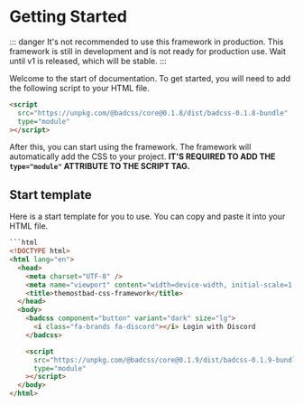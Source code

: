 # Getting Started

::: danger
It's not recommended to use this framework in production. This framework is still in development and is not ready for production use. Wait until v1 is released, which will be stable.
:::

Welcome to the start of documentation. To get started, you will need to add the following script to your HTML file.

```html
<script
  src="https://unpkg.com/@badcss/core@0.1.8/dist/badcss-0.1.8-bundle"
  type="module"
></script>
```

After this, you can start using the framework. The framework will automatically add the CSS to your project. **IT'S REQUIRED TO ADD THE `type="module"` ATTRIBUTE TO THE SCRIPT TAG.**

## Start template

Here is a start template for you to use. You can copy and paste it into your HTML file.

````html
```html
<!DOCTYPE html>
<html lang="en">
  <head>
    <meta charset="UTF-8" />
    <meta name="viewport" content="width=device-width, initial-scale=1.0" />
    <title>themostbad-css-framework</title>
  </head>
  <body>
    <badcss component="button" variant="dark" size="lg">
      <i class="fa-brands fa-discord"></i> Login with Discord
    </badcss>

    <script
      src="https://unpkg.com/@badcss/core@0.1.9/dist/badcss-0.1.9-bundle"
      type="module"
    ></script>
  </body>
</html>
````
